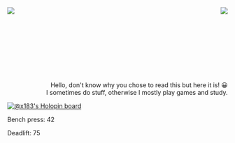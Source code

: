 <img align="left" src="https://github-readme-stats.vercel.app/api/top-langs/?username=x183&langs_count=10" />
<img align="right" src="https://github-readme-stats.vercel.app/api?username=x183&show_icons=true&theme=transparent" />
<br/><br/><br/><br/><br/><br/><br/><br/><br/><br/>
<div align="right">
Hello, don't know why you chose to read this but here it is! 😀<br/>
  I sometimes do stuff, otherwise I mostly play games and study.
</div>


[![@x183's Holopin board](https://holopin.io/api/user/board?user=x183)](https://holopin.io/@x183)


Bench press: 42

Deadlift: 75

  


